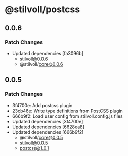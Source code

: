 # @stilvoll/postcss

## 0.0.6

### Patch Changes

- Updated dependencies [fa3096b]
  - stilvoll@0.0.6
  - @stilvoll/core@0.0.6

## 0.0.5

### Patch Changes

- 3f4700e: Add postcss plugin
- 23cb46e: Write type definitions from PostCSS plugin
- 666b9f2: Load user config from stilvoll.config.js files
- Updated dependencies [3f4700e]
- Updated dependencies [6628ea8]
- Updated dependencies [666b9f2]
  - @stilvoll/core@0.0.5
  - stilvoll@0.0.5
  - postcss@1.0.1
